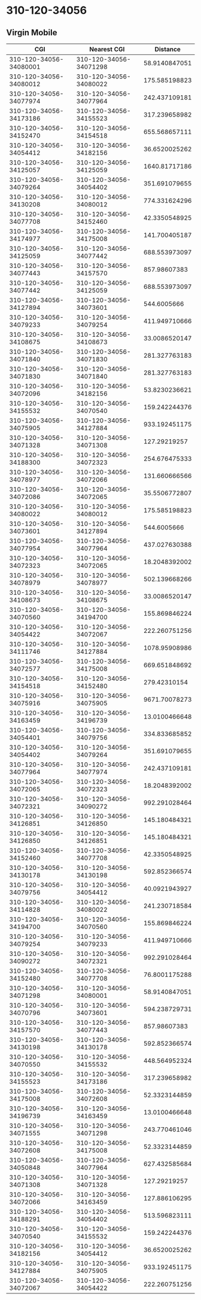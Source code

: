 # 310-120-34056
## Virgin Mobile


| CGI | Nearest CGI | Distance |
|-----|-------------|----------|
| 310-120-34056-34080001 | 310-120-34056-34071298 | 58.9140847051 |
| 310-120-34056-34080012 | 310-120-34056-34080022 | 175.585198823 |
| 310-120-34056-34077974 | 310-120-34056-34077964 | 242.437109181 |
| 310-120-34056-34173186 | 310-120-34056-34155523 | 317.239658982 |
| 310-120-34056-34152470 | 310-120-34056-34154518 | 655.568657111 |
| 310-120-34056-34054412 | 310-120-34056-34182156 | 36.6520025262 |
| 310-120-34056-34125057 | 310-120-34056-34125059 | 1640.81717186 |
| 310-120-34056-34079264 | 310-120-34056-34054402 | 351.691079655 |
| 310-120-34056-34130208 | 310-120-34056-34080012 | 774.331624296 |
| 310-120-34056-34077708 | 310-120-34056-34152460 | 42.3350548925 |
| 310-120-34056-34174977 | 310-120-34056-34175008 | 141.700405187 |
| 310-120-34056-34125059 | 310-120-34056-34077442 | 688.553973097 |
| 310-120-34056-34077443 | 310-120-34056-34157570 | 857.98607383 |
| 310-120-34056-34077442 | 310-120-34056-34125059 | 688.553973097 |
| 310-120-34056-34127894 | 310-120-34056-34073601 | 544.6005666 |
| 310-120-34056-34079233 | 310-120-34056-34079254 | 411.949710666 |
| 310-120-34056-34108675 | 310-120-34056-34108673 | 33.0086520147 |
| 310-120-34056-34071840 | 310-120-34056-34071830 | 281.327763183 |
| 310-120-34056-34071830 | 310-120-34056-34071840 | 281.327763183 |
| 310-120-34056-34072096 | 310-120-34056-34182156 | 53.8230236621 |
| 310-120-34056-34155532 | 310-120-34056-34070540 | 159.242244376 |
| 310-120-34056-34075905 | 310-120-34056-34127884 | 933.192451175 |
| 310-120-34056-34071328 | 310-120-34056-34071308 | 127.29219257 |
| 310-120-34056-34188300 | 310-120-34056-34072323 | 254.676475333 |
| 310-120-34056-34078977 | 310-120-34056-34072066 | 131.660666566 |
| 310-120-34056-34072086 | 310-120-34056-34072065 | 35.5506772807 |
| 310-120-34056-34080022 | 310-120-34056-34080012 | 175.585198823 |
| 310-120-34056-34073601 | 310-120-34056-34127894 | 544.6005666 |
| 310-120-34056-34077954 | 310-120-34056-34077964 | 437.027630388 |
| 310-120-34056-34072323 | 310-120-34056-34072065 | 18.2048392002 |
| 310-120-34056-34078979 | 310-120-34056-34078977 | 502.139668266 |
| 310-120-34056-34108673 | 310-120-34056-34108675 | 33.0086520147 |
| 310-120-34056-34070560 | 310-120-34056-34194700 | 155.869846224 |
| 310-120-34056-34054422 | 310-120-34056-34072067 | 222.260751256 |
| 310-120-34056-34111746 | 310-120-34056-34127884 | 1078.95908986 |
| 310-120-34056-34072577 | 310-120-34056-34175008 | 669.651848692 |
| 310-120-34056-34154518 | 310-120-34056-34152480 | 279.42310154 |
| 310-120-34056-34075916 | 310-120-34056-34075905 | 9671.70078273 |
| 310-120-34056-34163459 | 310-120-34056-34196739 | 13.0100466648 |
| 310-120-34056-34054401 | 310-120-34056-34079756 | 334.833685852 |
| 310-120-34056-34054402 | 310-120-34056-34079264 | 351.691079655 |
| 310-120-34056-34077964 | 310-120-34056-34077974 | 242.437109181 |
| 310-120-34056-34072065 | 310-120-34056-34072323 | 18.2048392002 |
| 310-120-34056-34072321 | 310-120-34056-34090272 | 992.291028464 |
| 310-120-34056-34126851 | 310-120-34056-34126850 | 145.180484321 |
| 310-120-34056-34126850 | 310-120-34056-34126851 | 145.180484321 |
| 310-120-34056-34152460 | 310-120-34056-34077708 | 42.3350548925 |
| 310-120-34056-34130178 | 310-120-34056-34130198 | 592.852366574 |
| 310-120-34056-34079756 | 310-120-34056-34054412 | 40.0921943927 |
| 310-120-34056-34114828 | 310-120-34056-34080022 | 241.230718584 |
| 310-120-34056-34194700 | 310-120-34056-34070560 | 155.869846224 |
| 310-120-34056-34079254 | 310-120-34056-34079233 | 411.949710666 |
| 310-120-34056-34090272 | 310-120-34056-34072321 | 992.291028464 |
| 310-120-34056-34152480 | 310-120-34056-34077708 | 76.8001175288 |
| 310-120-34056-34071298 | 310-120-34056-34080001 | 58.9140847051 |
| 310-120-34056-34070796 | 310-120-34056-34073601 | 594.238729731 |
| 310-120-34056-34157570 | 310-120-34056-34077443 | 857.98607383 |
| 310-120-34056-34130198 | 310-120-34056-34130178 | 592.852366574 |
| 310-120-34056-34070550 | 310-120-34056-34155532 | 448.564952324 |
| 310-120-34056-34155523 | 310-120-34056-34173186 | 317.239658982 |
| 310-120-34056-34175008 | 310-120-34056-34072608 | 52.3323144859 |
| 310-120-34056-34196739 | 310-120-34056-34163459 | 13.0100466648 |
| 310-120-34056-34071555 | 310-120-34056-34071298 | 243.770461046 |
| 310-120-34056-34072608 | 310-120-34056-34175008 | 52.3323144859 |
| 310-120-34056-34050848 | 310-120-34056-34077964 | 627.432585684 |
| 310-120-34056-34071308 | 310-120-34056-34071328 | 127.29219257 |
| 310-120-34056-34072066 | 310-120-34056-34163459 | 127.886106295 |
| 310-120-34056-34188291 | 310-120-34056-34054402 | 513.596823111 |
| 310-120-34056-34070540 | 310-120-34056-34155532 | 159.242244376 |
| 310-120-34056-34182156 | 310-120-34056-34054412 | 36.6520025262 |
| 310-120-34056-34127884 | 310-120-34056-34075905 | 933.192451175 |
| 310-120-34056-34072067 | 310-120-34056-34054422 | 222.260751256 |
